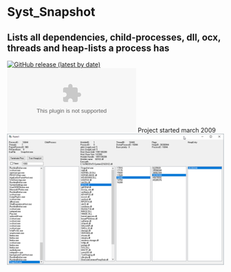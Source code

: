 # Syst_Snapshot
## Lists all dependencies, child-processes, dll, ocx, threads and heap-lists a process has  
[![GitHub release (latest by date)](https://img.shields.io/github/v/release/OlimilO1402/Syst_Snapshot?style=plastic)](https://github.com/OlimilO1402/Syst_Snapshot/releases/latest)
[![Github All Releases](https://img.shields.io/github/downloads/OlimilO1402/Syst_Snapshot/Snapshot.zip)](https://github.com/OlimilO1402/Syst_Snapshot/Snapshot.zip)
Project started march 2009  
![Snapshot Image](Resources/Snapshot.png "Snapshot Image")
